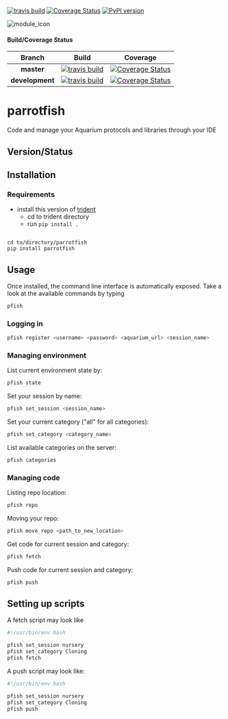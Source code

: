 [![travis build](https://img.shields.io/travis/klavinslab/parrotfish.svg)](https://travis-ci.org/klavinslab/parrotfish)
[![Coverage Status](https://coveralls.io/repos/github/klavinslab/parrotfish/badge.svg?branch=master)](https://coveralls.io/github/klavinslab/parrotfish?branch=master)
[![PyPI version](https://badge.fury.io/py/REPO.svg)](https://badge.fury.io/py/REPO)

![module_icon](images/module_icon.png?raw=true)

#### Build/Coverage Status
Branch | Build | Coverage
:---: | :---: | :---:
**master** | [![travis build](https://img.shields.io/travis/klavinslab/parrotfish/master.svg)](https://travis-ci.org/klavinslab/parrotfish/master) | [![Coverage Status](https://coveralls.io/repos/github/klavinslab/parrotfish/badge.svg?branch=master)](https://coveralls.io/github/klavinslab/parrotfish?branch=master)
**development** | [![travis build](https://img.shields.io/travis/klavinslab/parrotfish/development.svg)](https://travis-ci.org/klavinslab/parrotfish/development) | [![Coverage Status](https://coveralls.io/repos/github/klavinslab/parrotfish/badge.svg?branch=development)](https://coveralls.io/github/klavinslab/parrotfish?branch=development)

# **parrotfish**

Code and manage your Aquarium protocols and libraries through your IDE

## Version/Status

## Installation

### Requirements

* install this version of [trident](https://github.com/klavinslab/trident/tree/feature-pillowtalk-apiwrapper)
    * cd to trident directory
    * run `pip install .`
```

cd to/directory/parrotfish
pip install parrotfish
```

## Usage

Once installed, the command line interface is automatically exposed. Take a look at the available
commands by typing

```bash
pfish
```

### Logging in

```bash
pfish register <username> <password> <aquarium_url> <session_name>
```

### Managing environment

List current environment state by:

```bash
pfish state
```

Set your session by name:

```bash
pfish set_session <session_name>
```

Set your current category ("all" for all categories):

```bash
pfish set_category <category_name>
```

List available categories on the server:

```bash
pfish categories
```

### Managing code

Listing repo location:

```bash
pfish repo
```

Moving your repo:

```bash
pfish move_repo <path_to_new_location>
```

Get code for current session and category:

```bash
pfish fetch
```

Push code for current session and category:

```bash
pfish push
```

## Setting up scripts

A fetch script may look like

```bash
#!/usr/bin/env bash

pfish set_session nursery
pfish set_category Cloning
pfish fetch
```

A push script may look like:

```bash
#!/usr/bin/env bash

pfish set_session nursery
pfish set_category Cloning
pfish push
```